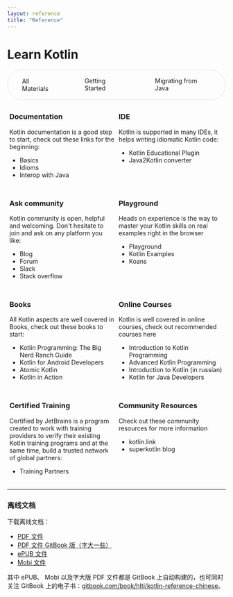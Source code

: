 ```yaml
---
layout: reference
title: "Reference"
---
```


# **Learn Kotlin**
<div style="display: inline-flex; border: 1px solid rgb(229, 229, 229); border-radius: 40px;" >
 <div id="material" onmouseover="this.style.backgroundColor='#F0F0F0'" onmouseout="this.style.backgroundColor=''" style="cursor: pointer; padding: 1rem 2rem;border-radius: 40px; border: 1px solid transparent;" >All Materials</div>
 <div id="start" onmouseover="this.style.backgroundColor='#F0F0F0'" onmouseout="this.style.backgroundColor=''" style="cursor: pointer; padding: 1rem 2rem;border-radius: 40px;">Getting Started</div>
 <div id="migrate" onmouseover="this.style.backgroundColor='#F0F0F0'" onmouseout="this.style.backgroundColor=''" style="cursor: pointer; padding: 1rem 2rem;border-radius: 40px;">Migrating from Java</div>
</div>
<div style="display:grid; grid-template-columns: 1fr 1fr;">
    <div style="padding: 5px;">
        <h3 style="font-weight: bold">Documentation</h3>
        <p>Kotlin documentation is a good step to start, check out these links for the beginning:</p>
        <ul>
            <li class="start">   <a style="text-decoration: none;" href="/docs/reference/basic-syntax.html">Basics</a> </li>
            <li class="migrate"> <a style="text-decoration: none;" href="/docs/reference/idioms.html">Idioms</a> </li>
            <li class="migrate"> <a style="text-decoration: none;" href="/docs/reference/java-interop.html">Interop with Java</a>  </li>
        </ul>
    </div>
     <div style="padding: 5px;">
         <h3 style="font-weight: bold">IDE</h3>
         <p>Kotlin is supported in many IDEs, it helps writing idiomatic Kotlin code:</p>
         <ul>
             <li class="start">         <a style="text-decoration: none;" href="https://www.jetbrains.com/help/education/learner-start-guide.html?section=Kotlin%20Koans">Kotlin Educational Plugin</a> </li>
             <li class="migrate start"> <a style="text-decoration: none;" href="https://www.jetbrains.com/help/idea/converting-a-java-file-to-kotlin-file.html">Java2Kotlin converter</a>  </li>
         </ul>
     </div>
      <div style="padding: 5px;">
          <h3 style="font-weight: bold">Ask community</h3>
          <p>Kotlin community is open, helpful and welcoming. Don't hesitate to join and ask on any platform you like:</p>
          <ul>
              <li class="migrate"> <a style="text-decoration: none;" href="https://blog.jetbrains.com/kotlin/">Blog</a> </li>
              <li class="start"> <a style="text-decoration: none;" href="https://discuss.kotlinlang.org/">Forum</a>  </li>
              <li class="start migrate"> <a style="text-decoration: none;" href="https://surveys.jetbrains.com/s3/kotlin-slack-sign-up">Slack</a> </li>
              <li class="start migrate"> <a style="text-decoration: none;" href="https://stackoverflow.com/questions/tagged/kotlin">Stack overflow</a> </li>
          </ul>
      </div>
      <div style="padding: 5px;">
          <h3 style="font-weight: bold">Playground</h3>
          <p>Heads on experience is the way to master your Kotlin skills on real examples right in the browser</p>
          <ul>
              <li class="start migrate"> <a style="text-decoration: none;" href="https://play.kotlinlang.org">Playground</a> </li>
              <li class="migrate"> <a style="text-decoration: none;" href="https://play.kotlinlang.org/byExample">Kotlin Examples</a>  </li>
              <li class="start"> <a style="text-decoration: none;" href="https://play.kotlinlang.org/koans">Koans</a> </li>
          </ul>
      </div>
      <div style="padding: 5px;">
          <h3 style="font-weight: bold">Books</h3>
          <p>All Kotlin aspects are well covered in <a>Books</a>, check out these books to start:</p>
          <ul>
              <li class="start"> <a style="text-decoration: none;" href="https://www.amazon.com/Kotlin-Programming-Nerd-Ranch-Guide/dp/0135161630">Kotlin Programming: The Big Nerd Ranch Guide</a> </li>
              <li class="migrate"> <a style="text-decoration: none;" href="https://leanpub.com/kotlin-for-android-developers">Kotlin for Android Developers</a> </li>
              <li class="start"> <a style="text-decoration: none;" href="https://www.atomickotlin.com/atomickotlin/">Atomic Kotlin</a> </li>
              <li class="migrate">   <a style="text-decoration: none;" href="https://www.manning.com/books/kotlin-in-action">Kotlin in Action</a> </li>
          </ul>
      </div>
      <div style="padding: 5px;">
          <h3 style="font-weight: bold">Online Courses</h3>
          <p>Kotlin is well covered in online courses, check out recommended courses here</p>
          <ul>
            <li class="start">   <a style="text-decoration: none;" href="http://shop.oreilly.com/product/0636920052982.do">Introduction to Kotlin Programming</a></li>
            <li class="migrate"> <a style="text-decoration: none;" href="http://shop.oreilly.com/product/0636920052999.do">Advanced Kotlin Programming</a></li>
            <li class="start">   <a style="text-decoration: none;" href="https://www.coursera.org/learn/vvedenie-v-yazyk-kotlin">Introduction to Kotlin (in russian)</a></li>
            <li class="migrate"> <a style="text-decoration: none;" href="https://coursera.org/learn/kotlin-for-java-developers">Kotlin for Java Developers</a></li>
          </ul>
      </div>
      <div style="padding: 5px;">
          <h3 style="font-weight: bold">Certified Training</h3>
          <p>Certified by JetBrains is a program created to work with training providers to verify their existing Kotlin training programs and at the same time,
             build a trusted network of global partners:</p>
          <ul>
              <li class="start migrate"> <a style="text-decoration: none;" href="https://www.jetbrains.com/company/partners/kotlin/">Training Partners</a></li>
          </ul>
      </div>
      <div style="padding: 5px;">
          <h3 style="font-weight: bold">Community Resources</h3>
          <p>Check out these community resources for more information</p>
          <ul>
              <li class="start migrate"> <a style="text-decoration: none;" href="https://kotlin.link">kotlin.link</a></li>
              <li class="start migrate"> <a style="text-decoration: none;" href="https://superkotlin.com/blog/">superkotlin blog</a></li>
          </ul>
      </div>
</div>




<script>
window.addEventListener('load', function () {
    function switchDisplay(element, targetClass) {
        if (!element.classList.contains(targetClass)) {
            element.style.display = "none";
        } else {
            element.style.display = "list-item";
        }
    }

    const material = document.getElementById('material');
    const start = document.getElementById('start');
    const migrate = document.getElementById('migrate');
    const selectedBorder = '1px solid #5585B8';

    material.style.border = selectedBorder;

    const elements = Array.from(document.querySelectorAll(".start, .migrate"));
    material.addEventListener('click', function (event) {
        event.target.style.border = selectedBorder;
        [start, migrate].forEach(el => el.style.border = 'none');
        elements.forEach(el => {
            el.style.display = "list-item"
        })
    });

    start.addEventListener('click', function (event) {
        event.target.style.border = selectedBorder;
        [material, migrate].forEach(el => el.style.border = 'none');
        elements.forEach(el => switchDisplay(el, "start"));
    });

    migrate.addEventListener('click', function (event) {
        event.target.style.border = selectedBorder;
        [start, material].forEach(el => el.style.border = 'none');
        elements.forEach(el => switchDisplay(el, "migrate"));
    });
});
</script>

---

### 离线文档
下载离线文档：
- [PDF 文件](https://www.kotlincn.net/docs/kotlin-docs.pdf)
- [PDF 文件 GitBook 版（字大一些）](https://www.gitbook.com/download/pdf/book/hltj/kotlin-reference-chinese)
- [ePUB 文件](https://www.gitbook.com/download/epub/book/hltj/kotlin-reference-chinese)
- [Mobi 文件](https://www.gitbook.com/download/mobi/book/hltj/kotlin-reference-chinese)

其中 ePUB、 Mobi 以及字大版 PDF 文件都是 GitBook 上自动构建的，也可同时关注 GitBook 上的电子书：[gitbook.com/book/hltj/kotlin-reference-chinese](https://www.gitbook.com/book/hltj/kotlin-reference-chinese/details)。


